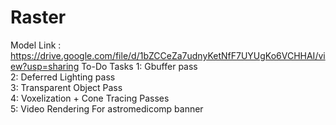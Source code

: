 # Raster
Model Link : https://drive.google.com/file/d/1bZCCeZa7udnyKetNfF7UYUgKo6VCHHAI/view?usp=sharing
To-Do Tasks
1: Gbuffer pass<br/>
2: Deferred Lighting pass<br/>
3: Transparent Object Pass<br/>
4: Voxelization + Cone Tracing Passes<br/>
5: Video Rendering For astromedicomp banner<br/>
